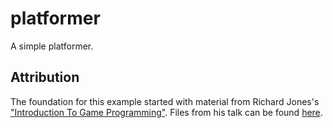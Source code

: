 platformer
============

A simple platformer.

Attribution
-----------

The foundation for this example started with material from Richard Jones's ["Introduction To Game Programming"](http://www.youtube.com/watch?v=bMt47wvK6u0).  Files from his talk can be found [here](https://bitbucket.org/r1chardj0n3s/pygame-tutorial).
